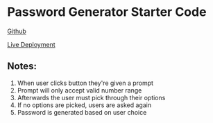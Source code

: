 # Password Generator Starter Code

[Github](https://github.com/jwilferd10/Friendly-Parakeet-Master)

[Live Deployment](https://jwilferd10.github.io/Friendly-Parakeet-Master/)

## Notes:

1. When user clicks button they're given a prompt
2. Prompt will only accept valid number range
3. Afterwards the user must pick through their options
4. If no options are picked, users are asked again
5. Password is generated based on user choice

